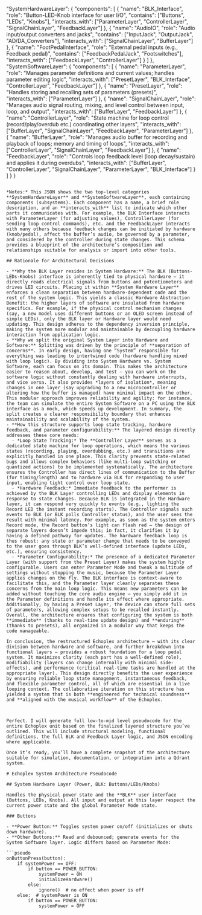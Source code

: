   "SystemHardwareLayer": {
    "components": [
      {
        "name": "BLK_Interface",
        "role": "Button-LED-Knob interface for user I/O",
        "contains": ["Buttons", "LEDs", "Knobs"],
        "interacts_with": ["ParameterLayer", "ControllerLayer", "SignalChainLayer", "FeedbackLayer"]
      },
      {
        "name": "AudioIO",
        "role": "Audio input/output converters and jacks",
        "contains": ["InputJack", "OutputJack", "AD/DA_Converters"],
        "interacts_with": ["SignalChainLayer", "BufferLayer"]
      },
      {
        "name": "FootPedalInterface",
        "role": "External pedal inputs (e.g., Feedback pedal)",
        "contains": ["FeedbackPedalJack", "Footswitches"],
        "interacts_with": ["FeedbackLayer", "ControllerLayer"]
      }
    ]
  },
  "SystemSoftwareLayer": {
    "components": [
      {
        "name": "ParameterLayer",
        "role": "Manages parameter definitions and current values; handles parameter editing logic",
        "interacts_with": ["PresetLayer", "BLK_Interface", "ControllerLayer", "FeedbackLayer"]
      },
      {
        "name": "PresetLayer",
        "role": "Handles storing and recalling sets of parameters (presets)",
        "interacts_with": ["ParameterLayer"]
      },
      {
        "name": "SignalChainLayer",
        "role": "Manages audio signal routing, mixing, and level control between input, loop, and output",
        "interacts_with": ["BufferLayer", "FeedbackLayer"]
      },
      {
        "name": "ControllerLayer",
        "role": "State machine for loop control (record/play/overdub etc.) coordinating other layers",
        "interacts_with": ["BufferLayer", "SignalChainLayer", "FeedbackLayer", "ParameterLayer"]
      },
      {
        "name": "BufferLayer",
        "role": "Manages audio buffer for recording and playback of loops; memory and timing of loops",
        "interacts_with": ["ControllerLayer", "SignalChainLayer", "FeedbackLayer"]
      },
      {
        "name": "FeedbackLayer",
        "role": "Controls loop feedback level (loop decay/sustain) and applies it during overdubs",
        "interacts_with": ["BufferLayer", "ControllerLayer", "SignalChainLayer", "ParameterLayer", "BLK_Interface"]
      }
    ]
  }
}
```

*Notes:* This JSON shows the two top-level categories **SystemHardwareLayer** and **SystemSoftwareLayer**, each containing components (subsystems). Each component has a name, a brief role description, and an **interacts_with** list to indicate which other parts it communicates with. For example, the BLK Interface interacts with ParameterLayer (for adjusting values), ControllerLayer (for sending loop control commands), etc. and the FeedbackLayer interacts with many others because feedback changes can be initiated by hardware (knob/pedal), affect the buffer’s audio, be governed by a parameter, and considered by the controller during state changes. This schema provides a blueprint of the architecture’s composition and relationships suitable for analysis or import into other tools.

## Rationale for Architectural Decisions

- **Why the BLK Layer resides in System Hardware:** The BLK (Buttons-LEDs-Knobs) interface is inherently tied to physical hardware – it directly reads electrical signals from buttons and potentiometers and drives LED circuits. Placing it within **System Hardware Layer** enforces a clean separation between hardware-dependent code and the rest of the system logic. This yields a classic Hardware Abstraction Benefit: the higher layers of software are insulated from hardware specifics. For example, if the physical control mechanism changes (say, a new model uses different buttons or an OLED screen instead of simple LEDs), only the BLK layer or Hardware layer would need updating. This design adheres to the dependency inversion principle, making the system more modular and maintainable by decoupling hardware interaction from application logic.
- **Why we split the original System Layer into Hardware and Software:** Splitting was driven by the principle of **separation of concerns**. In early design, having one “System” responsible for everything was leading to intertwined code (hardware handling mixed with loop logic). By dividing into System Hardware vs. System Software, each can focus on its domain. This makes the architecture easier to reason about, develop, and test – you can work on the software logic without constantly dealing with hardware interrupts, and vice versa. It also provides *layers of isolation*, meaning changes in one layer (say upgrading to a new microcontroller or altering how the buffer is managed) have minimal impact on the other. This modular approach improves reliability and agility: for instance, the team can simulate the entire System Software on a PC using the BLK interface as a mock, which speeds up development. In summary, the split creates a clearer responsibility boundary that enhances maintainability and scalability of the system.
- **How this structure supports loop state tracking, hardware feedback, and parameter configurability:** The layered design directly addresses these core needs:
  - *Loop State Tracking:* The **Controller Layer** serves as a dedicated state machine for loop operations, which means the various states (recording, playing, overdubbing, etc.) and transitions are explicitly handled in one place. This clarity prevents state-related bugs and allows complex behaviors (like multi-loop switching or quantized actions) to be implemented systematically. The architecture ensures the Controller has direct lines of communication to the Buffer (for timing/length) and to hardware via BLK for responding to user input, enabling tight control over loop state.
  - *Hardware Feedback:* Immediate feedback to the performer is achieved by the BLK Layer controlling LEDs and display elements in response to state changes. Because BLK is integrated in the Hardware layer, it can respond very quickly to events (e.g., lighting the Record LED the instant recording starts). The Controller signals such events to BLK (or BLK polls Controller status), and the user sees the result with minimal latency. For example, as soon as the system enters Record mode, the Record button’s light can flash red – the design of separate layers doesn’t impede this; in fact, it clarifies it by having a defined pathway for updates. The hardware feedback loop is thus robust: any state or parameter change that needs to be conveyed to the user goes through BLK’s well-defined interface (update LEDs, etc.), ensuring consistency.
  - *Parameter Configurability:* The presence of a dedicated Parameter Layer (with support from the Preset Layer) makes the system highly configurable. Users can enter Parameter Mode and tweak a multitude of settings without stopping the music, because the Parameter Layer applies changes on the fly. The BLK interface is context-aware to facilitate this, and the Parameter layer cleanly separates these concerns from the main loop logic. This means new parameters can be added without touching the core audio engine – you simply add it in the Parameter definitions and handle its effect where appropriate. Additionally, by having a Preset Layer, the device can store full sets of parameters, allowing complex setups to be recalled instantly. Overall, the architecture ensures that configuring the system is both **immediate** (thanks to real-time update design) and **enduring** (thanks to presets), all organized in a modular way that keeps the code manageable.

In conclusion, the restructured Echoplex architecture – with its clear division between hardware and software, and further breakdown into functional layers – provides a robust foundation for a loop pedal system. It maximizes clarity (each part has a well-defined role), modifiability (layers can change internally with minimal side-effects), and performance (critical real-time tasks are handled at the appropriate layer). This design directly benefits the user experience by ensuring reliable loop state management, instantaneous feedback, and flexible parameter control, all of which are essential in a live looping context. The collaborative iteration on this structure has yielded a system that is both **engineered for technical soundness** and **aligned with the musical workflow** of the Echoplex.



Perfect. I will generate full low-to-mid level pseudocode for the entire Echoplex unit based on the finalized layered structure you’ve outlined. This will include structural modeling, functional definitions, the full BLK and Feedback Layer logic, and JSON encoding where applicable.

Once it’s ready, you’ll have a complete snapshot of the architecture suitable for simulation, documentation, or integration into a Qdrant system.

# Echoplex System Architecture Pseudocode

## System Hardware Layer (Power, BLK: Buttons/LEDs/Knobs)

Handles the physical power state and the **BLK** user interface (Buttons, LEDs, Knobs). All input and output at this layer respect the current power state and the global Parameter Mode state.

### Buttons

- **Power Button:** Toggles system power on/off (initializes or shuts down hardware).
- **Other Buttons:** Read and debounced; generate events for the System Software layer. Logic differs based on Parameter Mode:

```pseudo
onButtonPress(button):
    if systemPower == OFF:
        if button == POWER_BUTTON:
            systemPower = ON
            initializeHardware()
        else:
            ignore()  # no effect when power is off
    else:  # systemPower is ON
        if button == POWER_BUTTON:
            systemPower = OFF
